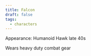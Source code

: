 ```yaml
---
title: Falcon
draft: false
tags:
  - characters
---
```



Appearance: 
Humanoid Hawk
late 40s 

Wears heavy duty combat gear